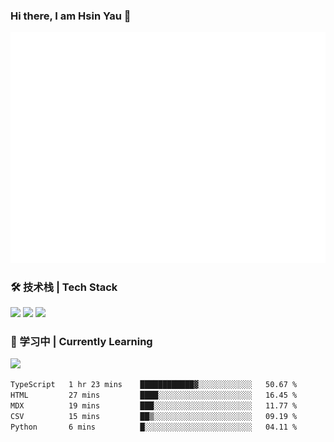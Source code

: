 ### Hi there, I am Hsin Yau 👋 
![Metrics](./github-metrics.svg)

### 🛠 技术栈 | Tech Stack
![](https://skillicons.dev/icons?i=html,css,js,ts,sass,jquery,bootstrap,vue&theme=light) 
![](https://skillicons.dev/icons?i=vite,nuxtjs,webpack,tailwindcss,windicss,nodejs,express,markdown&theme=light)
![](https://skillicons.dev/icons?i=mysql,mongodb,git,pug,vscode,idea,ps,figma&theme=light)

### 📖 学习中 | Currently Learning

![](https://skillicons.dev/icons?i=react,nextjs,svelte,nestjs,nginx,docker,rollupjs&theme=light)

<!--START_SECTION:waka-->

```txt
TypeScript   1 hr 23 mins    ████████████▓░░░░░░░░░░░░   50.67 %
HTML         27 mins         ████░░░░░░░░░░░░░░░░░░░░░   16.45 %
MDX          19 mins         ███░░░░░░░░░░░░░░░░░░░░░░   11.77 %
CSV          15 mins         ██▒░░░░░░░░░░░░░░░░░░░░░░   09.19 %
Python       6 mins          █░░░░░░░░░░░░░░░░░░░░░░░░   04.11 %
```

<!--END_SECTION:waka-->
